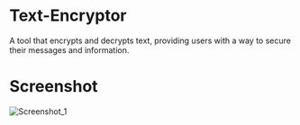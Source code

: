 # Text-Encryptor
A tool that encrypts and decrypts text, providing users with a way to secure their messages and information.
# Screenshot
![Screenshot_1](https://github.com/Bxugur/Text-Encryptor/assets/103511917/2f6088e1-f811-4aec-9b8f-b648f39fbe53)
